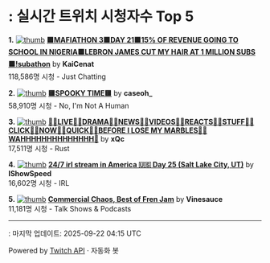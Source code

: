 # : 실시간 트위치 시청자수 Top 5

**1.** [![thumb](https://static-cdn.jtvnw.net/previews-ttv/live_user_kaicenat-320x180.jpg)](https://twitch.tv/KaiCenat)
**[🟪MAFIATHON 3🟪DAY 21🟪15% OF REVENUE GOING TO SCHOOL IN NIGERIA🟪LEBRON JAMES CUT MY HAIR AT 1 MILLION SUBS🟪!subathon](https://twitch.tv/KaiCenat)** by **KaiCenat**<br>118,586명 시청  - Just Chatting

**2.** [![thumb](https://static-cdn.jtvnw.net/previews-ttv/live_user_caseoh_-320x180.jpg)](https://twitch.tv/caseoh_)
**[🟨SPOOKY TIME🟨](https://twitch.tv/caseoh_)** by **caseoh_**<br>58,910명 시청  - No, I'm Not A Human

**3.** [![thumb](https://static-cdn.jtvnw.net/previews-ttv/live_user_xqc-320x180.jpg)](https://twitch.tv/xQc)
**[👨‍💻LIVE👨‍💻DRAMA👨‍💻NEWS👨‍💻VIDEOS👨‍💻REACTS👨‍💻STUFF👨‍💻CLICK👨‍💻NOW👨‍💻QUICK👨‍💻BEFORE I LOSE MY MARBLES👨‍💻WAHHHHHHHHHHHHHH👨](https://twitch.tv/xQc)** by **xQc**<br>17,511명 시청  - Rust

**4.** [![thumb](https://static-cdn.jtvnw.net/previews-ttv/live_user_ishowspeed-320x180.jpg)](https://twitch.tv/IShowSpeed)
**[24/7 irl stream in America 🇺🇸 Day 25 (Salt Lake City, UT)](https://twitch.tv/IShowSpeed)** by **IShowSpeed**<br>16,602명 시청  - IRL

**5.** [![thumb](https://static-cdn.jtvnw.net/previews-ttv/live_user_vinesauce-320x180.jpg)](https://twitch.tv/Vinesauce)
**[Commercial Chaos, Best of Fren Jam](https://twitch.tv/Vinesauce)** by **Vinesauce**<br>11,181명 시청  - Talk Shows & Podcasts


---
: 마지막 업데이트: 2025-09-22 04:15 UTC

Powered by [Twitch API](https://dev.twitch.tv/docs/api/reference) · 자동화 봇